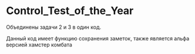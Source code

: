 # Control_Test_of_the_Year

Объединены задачи 2 и 3 в один код.

Данный код имеет функцию сохранения заметок, также является альфа версией хамстер комбата
